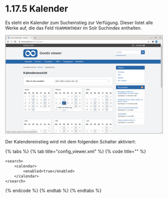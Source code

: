 # 1.17.5 Kalender

Es steht ein Kalender zum Sucheinstieg zur Verfügung. Dieser listet alle Werke auf, die das Feld `YEARMONTHDAY` im Solr Suchindex enthalten.

![Einstieg in die Inhalte &#xFC;ber einen Kalender](../../../.gitbook/assets/conf_1.17.5.png)

Der Kalendereinstieg wird mit dem folgenden Schalter aktiviert:

{% tabs %}
{% tab title="config\_viewer.xml" %}
{% code title="" %}
```markup
<search>
    <calendar>
        <enabled>true</enabled>
    </calendar>
</search>
```
{% endcode %}
{% endtab %}
{% endtabs %}

